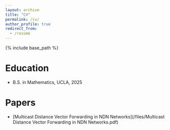 ```yaml
---
layout: archive
title: "CV"
permalink: /cv/
author_profile: true
redirect_from:
  - /resume
---
```


{% include base_path %}

Education
======
* B.S. in Mathematics, UCLA, 2025

Papers
======
*  [Multicast Distance Vector Forwarding in NDN Networks](/files/Multicast Distance Vector Forwarding in NDN Networks.pdf)

